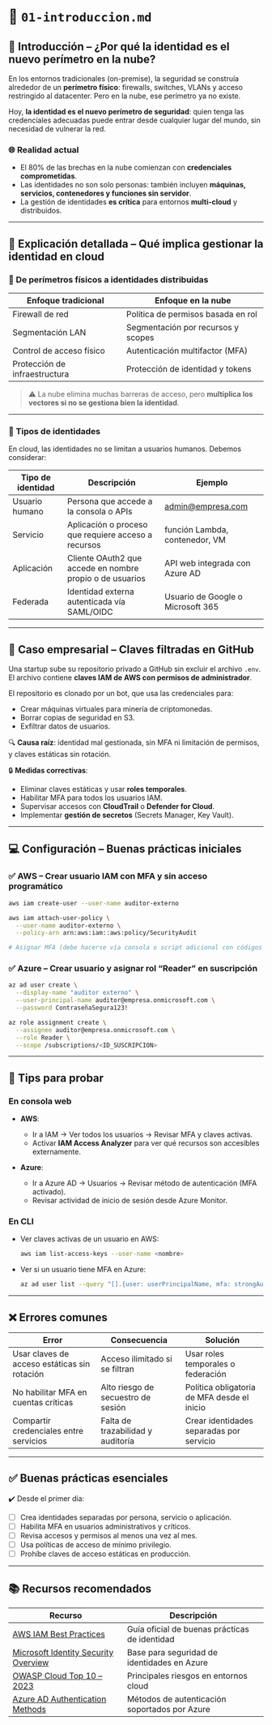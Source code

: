 # 📄 `01-introduccion.md`


## 🧭 Introducción – ¿Por qué la identidad es el nuevo perímetro en la nube?

En los entornos tradicionales (on-premise), la seguridad se construía alrededor de un **perímetro físico**: firewalls, switches, VLANs y acceso restringido al datacenter.
Pero en la nube, ese perímetro ya no existe.

Hoy, **la identidad es el nuevo perímetro de seguridad**: quien tenga las credenciales adecuadas puede entrar desde cualquier lugar del mundo, sin necesidad de vulnerar la red.

### 🌐 Realidad actual

* El 80% de las brechas en la nube comienzan con **credenciales comprometidas**.
* Las identidades no son solo personas: también incluyen **máquinas, servicios, contenedores y funciones sin servidor**.
* La gestión de identidades **es crítica** para entornos **multi-cloud** y distribuidos.

---

## 🔎 Explicación detallada – Qué implica gestionar la identidad en cloud

### 🔐 De perímetros físicos a identidades distribuidas

| Enfoque tradicional           | Enfoque en la nube                 |
| ----------------------------- | ---------------------------------- |
| Firewall de red               | Política de permisos basada en rol |
| Segmentación LAN              | Segmentación por recursos y scopes |
| Control de acceso físico      | Autenticación multifactor (MFA)    |
| Protección de infraestructura | Protección de identidad y tokens   |

> ⚠️ La nube elimina muchas barreras de acceso, pero **multiplica los vectores si no se gestiona bien la identidad**.

---

### 🧱 Tipos de identidades

En cloud, las identidades no se limitan a usuarios humanos. Debemos considerar:

| Tipo de identidad | Descripción                                              | Ejemplo                                       |
| ----------------- | -------------------------------------------------------- | --------------------------------------------- |
| Usuario humano    | Persona que accede a la consola o APIs                   | [admin@empresa.com](mailto:admin@empresa.com) |
| Servicio          | Aplicación o proceso que requiere acceso a recursos      | función Lambda, contenedor, VM                |
| Aplicación        | Cliente OAuth2 que accede en nombre propio o de usuarios | API web integrada con Azure AD                |
| Federada          | Identidad externa autenticada vía SAML/OIDC              | Usuario de Google o Microsoft 365             |

---

## 🏢 Caso empresarial – Claves filtradas en GitHub

Una startup sube su repositorio privado a GitHub sin excluir el archivo `.env`.
El archivo contiene **claves IAM de AWS con permisos de administrador**.

El repositorio es clonado por un bot, que usa las credenciales para:

* Crear máquinas virtuales para minería de criptomonedas.
* Borrar copias de seguridad en S3.
* Exfiltrar datos de usuarios.

🔍 **Causa raíz**: identidad mal gestionada, sin MFA ni limitación de permisos, y claves estáticas sin rotación.

🔒 **Medidas correctivas**:

* Eliminar claves estáticas y usar **roles temporales**.
* Habilitar MFA para todos los usuarios IAM.
* Supervisar accesos con **CloudTrail** o **Defender for Cloud**.
* Implementar **gestión de secretos** (Secrets Manager, Key Vault).

---

## 💻 Configuración – Buenas prácticas iniciales

### ✅ AWS – Crear usuario IAM con MFA y sin acceso programático

```bash
aws iam create-user --user-name auditor-externo

aws iam attach-user-policy \
  --user-name auditor-externo \
  --policy-arn arn:aws:iam::aws:policy/SecurityAudit

# Asignar MFA (debe hacerse vía consola o script adicional con códigos de validación)
```

### ✅ Azure – Crear usuario y asignar rol “Reader” en suscripción

```bash
az ad user create \
  --display-name "auditor externo" \
  --user-principal-name auditor@empresa.onmicrosoft.com \
  --password ContraseñaSegura123!

az role assignment create \
  --assignee auditor@empresa.onmicrosoft.com \
  --role Reader \
  --scope /subscriptions/<ID_SUSCRIPCION>
```

---

## 🧪 Tips para probar

### En consola web

* **AWS**:

  * Ir a IAM → Ver todos los usuarios → Revisar MFA y claves activas.
  * Activar **IAM Access Analyzer** para ver qué recursos son accesibles externamente.

* **Azure**:

  * Ir a Azure AD → Usuarios → Revisar método de autenticación (MFA activado).
  * Revisar actividad de inicio de sesión desde Azure Monitor.

### En CLI

* Ver claves activas de un usuario en AWS:

  ```bash
  aws iam list-access-keys --user-name <nombre>
  ```

* Ver si un usuario tiene MFA en Azure:

  ```bash
  az ad user list --query "[].{user: userPrincipalName, mfa: strongAuthenticationRequirements}" -o table
  ```

---

## ❌ Errores comunes

| Error                                        | Consecuencia                       | Solución                                    |
| -------------------------------------------- | ---------------------------------- | ------------------------------------------- |
| Usar claves de acceso estáticas sin rotación | Acceso ilimitado si se filtran     | Usar roles temporales o federación          |
| No habilitar MFA en cuentas críticas         | Alto riesgo de secuestro de sesión | Política obligatoria de MFA desde el inicio |
| Compartir credenciales entre servicios       | Falta de trazabilidad y auditoría  | Crear identidades separadas por servicio    |

---

## ✅ Buenas prácticas esenciales

✔️ Desde el primer día:

* [ ] Crea identidades separadas por persona, servicio o aplicación.
* [ ] Habilita MFA en usuarios administrativos y críticos.
* [ ] Revisa accesos y permisos al menos una vez al mes.
* [ ] Usa políticas de acceso de mínimo privilegio.
* [ ] Prohíbe claves de acceso estáticas en producción.

---

## 📚 Recursos recomendados

| Recurso                                                                                                                                   | Descripción                                   |
| ----------------------------------------------------------------------------------------------------------------------------------------- | --------------------------------------------- |
| [AWS IAM Best Practices](https://docs.aws.amazon.com/IAM/latest/UserGuide/best-practices.html)                                            | Guía oficial de buenas prácticas de identidad |
| [Microsoft Identity Security Overview](https://learn.microsoft.com/en-us/security/zero-trust/deploy/identity-security-overview)           | Base para seguridad de identidades en Azure   |
| [OWASP Cloud Top 10 – 2023](https://owasp.org/www-project-cloud-native-application-security-top-10/)                                      | Principales riesgos en entornos cloud         |
| [Azure AD Authentication Methods](https://learn.microsoft.com/en-us/azure/active-directory/authentication/concept-authentication-methods) | Métodos de autenticación soportados por Azure |

